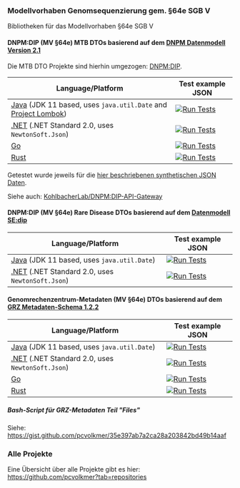### Modellvorhaben Genomsequenzierung gem. §64e SGB V

Bibliotheken für das Modellvorhaben §64e SGB V

#### DNPM:DIP (MV §64e) MTB DTOs basierend auf dem [DNPM Datenmodell Version 2.1](https://ibmi-ut.atlassian.net/wiki/spaces/DAM/pages/698777783)

Die MTB DTO Projekte sind hierhin umgezogen: [DNPM:DIP](https://github.com/dnpm-dip).

| Language/Platform | Test example JSON |
| -------- | -------- |
| [Java](https://github.com/dnpm-dip/mv64e-mtb-dto-java) (JDK 11 based, uses `java.util.Date` and [Project Lombok](https://projectlombok.org/)) | [![Run Tests](https://github.com/dnpm-dip/mv64e-mtb-dto-java/actions/workflows/test.yml/badge.svg)](https://github.com/dnpm-dip/mv64e-mtb-dto-java/actions/workflows/test.yml) |
| [.NET](https://github.com/dnpm-dip/mv64e-mtb-dto-dotnet) (.NET Standard 2.0, uses `NewtonSoft.Json`) | [![Run Tests](https://github.com/dnpm-dip/mv64e-mtb-dto-dotnet/actions/workflows/test.yml/badge.svg)](https://github.com/dnpm-dip/mv64e-mtb-dto-dotnet/actions/workflows/test.yml) |
| [Go](https://github.com/dnpm-dip/mv64e-mtb-dto-go) | [![Run Tests](https://github.com/dnpm-dip/mv64e-mtb-dto-go/actions/workflows/test.yml/badge.svg)](https://github.com/dnpm-dip/mv64e-mtb-dto-go/actions/workflows/test.yml) |
| [Rust](https://github.com/dnpm-dip/mv64e-mtb-dto-rs) | [![Run Tests](https://github.com/dnpm-dip/mv64e-mtb-dto-rs/actions/workflows/test.yml/badge.svg)](https://github.com/dnpm-dip/mv64e-mtb-dto-rs/actions/workflows/test.yml) |

Getestet wurde jeweils für die [hier beschriebenen synthetischen JSON Daten](https://github.com/KohlbacherLab/dnpm-dip-api-gateway/blob/main/app/controllers/README.md).

Siehe auch: [KohlbacherLab/DNPM:DIP-API-Gateway](https://github.com/KohlbacherLab/dnpm-dip-api-gateway)


#### DNPM:DIP (MV §64e) Rare Disease DTOs basierend auf dem [Datenmodell SE:dip](https://ibmi-ut.atlassian.net/wiki/spaces/DRD/pages/1474938)

| Language/Platform | Test example JSON |
| -------- | -------- |
| [Java](https://github.com/pcvolkmer/mv64e-rd-dto-java) (JDK 11 based, uses `java.util.Date`) | [![Run Tests](https://github.com/pcvolkmer/mv64e-rd-dto-java/actions/workflows/test.yml/badge.svg)](https://github.com/pcvolkmer/mv64e-rd-dto-java/actions/workflows/test.yml) |
| [.NET](https://github.com/pcvolkmer/mv64e-rd-dto-dotnet) (.NET Standard 2.0, uses `NewtonSoft.Json`) | [![Run Tests](https://github.com/pcvolkmer/mv64e-rd-dto-dotnet/actions/workflows/test.yml/badge.svg)](https://github.com/pcvolkmer/mv64e-rd-dto-dotnet/actions/workflows/test.yml) |

#### Genomrechenzentrum-Metadaten (MV §64e) DTOs basierend auf dem [GRZ Metadaten-Schema 1.2.2](https://github.com/BfArM-MVH/MVGenomseq_GRZ/blob/main/GRZ/grz-schema.json)

| Language/Platform | Test example JSON |
| -------- | -------- |
| [Java](https://github.com/pcvolkmer/mv64e-grz-dto-java) (JDK 11 based, uses `java.util.Date`) | [![Run Tests](https://github.com/pcvolkmer/mv64e-grz-dto-java/actions/workflows/test.yml/badge.svg)](https://github.com/pcvolkmer/mv64e-grz-dto-java/actions/workflows/test.yml) |
| [.NET](https://github.com/pcvolkmer/mv64e-grz-dto-dotnet) (.NET Standard 2.0, uses `NewtonSoft.Json`) | [![Run Tests](https://github.com/pcvolkmer/mv64e-grz-dto-dotnet/actions/workflows/test.yml/badge.svg)](https://github.com/pcvolkmer/mv64e-grz-dto-dotnet/actions/workflows/test.yml) |
| [Go](https://github.com/pcvolkmer/mv64e-grz-dto-go) | [![Run Tests](https://github.com/pcvolkmer/mv64e-grz-dto-go/actions/workflows/test.yml/badge.svg)](https://github.com/pcvolkmer/mv64e-grz-dto-go/actions/workflows/test.yml) |
| [Rust](https://github.com/pcvolkmer/mv64e-grz-dto-rs) | [![Run Tests](https://github.com/pcvolkmer/mv64e-grz-dto-rs/actions/workflows/test.yml/badge.svg)](https://github.com/pcvolkmer/mv64e-grz-dto-rs/actions/workflows/test.yml) |

##### Bash-Script für GRZ-Metadaten Teil "Files"

Siehe: https://gist.github.com/pcvolkmer/35e397ab7a2ca28a203842bd49b14aaf

### Alle Projekte

Eine Übersicht über alle Projekte gibt es hier: https://github.com/pcvolkmer?tab=repositories
